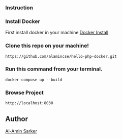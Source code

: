### Instruction
### Install Docker

First install docker in your machine [Docker Install](https://docs.docker.com/engine/install/)

### Clone this repo on your machine!
```
https://github.com/alamincse/hello-php-docker.git
```
### Run this command from your terminal.
```
docker-compose up --build
```

### Browse Project
```
http://localhost:8030
```

## Author
[Al-Amin Sarker](https://www.linkedin.com/in/alamin09)